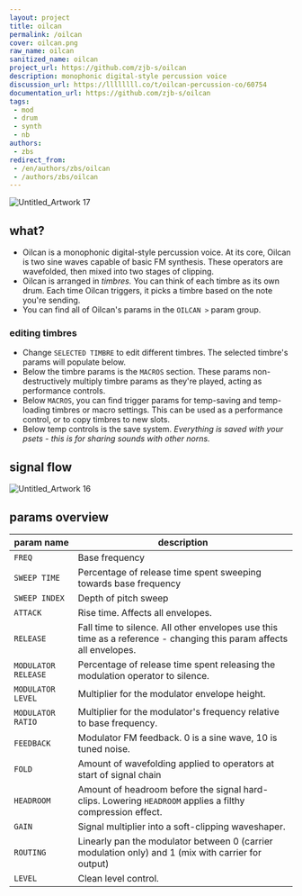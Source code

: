 ```yaml
---
layout: project
title: oilcan
permalink: /oilcan
cover: oilcan.png
raw_name: oilcan
sanitized_name: oilcan
project_url: https://github.com/zjb-s/oilcan
description: monophonic digital-style percussion voice
discussion_url: https://llllllll.co/t/oilcan-percussion-co/60754
documentation_url: https://github.com/zjb-s/oilcan
tags:
 - mod
 - drum
 - synth
 - nb
authors:
 - zbs
redirect_from:
 - /en/authors/zbs/oilcan
 - /authors/zbs/oilcan
---
```

![Untitled_Artwork 17](https://user-images.githubusercontent.com/86270534/213924876-23b20e74-ae0d-41d5-b84b-3062ad64f710.png)


## what?
* Oilcan is a monophonic digital-style percussion voice. At its core, Oilcan is two sine waves capable of basic FM synthesis. These operators are wavefolded, then mixed into two stages of clipping.
* Oilcan is arranged in *timbres.* You can think of each timbre as its own drum. Each time Oilcan triggers, it picks a timbre based on the note you're sending.
* You can find all of Oilcan's params in the `OILCAN >` param group.
### editing timbres
* Change `SELECTED TIMBRE` to edit different timbres. The selected timbre's params will populate below.
* Below the timbre params is the `MACROS` section. These params non-destructively multiply timbre params as they're played, acting as performance controls.
* Below `MACROS`, you can find trigger params for temp-saving and temp-loading timbres or macro settings. This can be used as a performance control, or to copy timbres to new slots.
* Below temp controls is the save system. *Everything is saved with your psets - this is for sharing sounds with other norns.* 

## signal flow
![Untitled_Artwork 16](https://user-images.githubusercontent.com/86270534/213921482-eb357414-9e54-44e7-be2f-e7e3c8bfe434.png)
## params overview
| param name | description |
|-|-|
| `FREQ` | Base frequency
| `SWEEP TIME` | Percentage of release time spent sweeping towards base frequency
| `SWEEP INDEX` | Depth of pitch sweep
| `ATTACK` | Rise time. Affects all envelopes.
| `RELEASE` | Fall time to silence. All other envelopes use this time as a reference - changing this param affects all envelopes.
| `MODULATOR RELEASE` | Percentage of release time spent releasing the modulation operator to silence.
| `MODULATOR LEVEL` | Multiplier for the modulator envelope height.
| `MODULATOR RATIO` | Multiplier for the modulator's frequency relative to base frequency.
| `FEEDBACK` | Modulator FM feedback. 0 is a sine wave, 10 is tuned noise.
| `FOLD` | Amount of wavefolding applied to operators at start of signal chain
| `HEADROOM` | Amount of headroom before the signal hard-clips. Lowering `HEADROOM` applies a filthy compression effect.
| `GAIN` | Signal multiplier into a soft-clipping waveshaper.
| `ROUTING` | Linearly pan the modulator between 0 (carrier modulation only) and 1 (mix with carrier for output)
| `LEVEL` | Clean level control.
